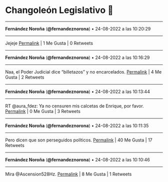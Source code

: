 # Changoleón Legislativo 🙈
*****
**Fernández Noroña** (**@fernandeznorona**) • 24-08-2022 a las 10:20:29
*****
Jejeje
[Permalink](https://twitter.com/fernandeznorona/status/1562505139918753795) | 1 Me Gusta | 0 Retweets
*****
**Fernández Noroña** (**@fernandeznorona**) • 24-08-2022 a las 10:16:29
*****
Naa, el Poder Judicial dice “billetazos” y no encarcelados.
[Permalink](https://twitter.com/fernandeznorona/status/1562504133067689989) | 4 Me Gusta | 2 Retweets
*****
**Fernández Noroña** (**@fernandeznorona**) • 24-08-2022 a las 10:13:44
*****
RT @aura_fdez: Ya no censuren mis calcetas de Enrique, por favor.
[Permalink](https://twitter.com/fernandeznorona/status/1562503439221137411) | 0 Me Gusta | 3 Retweets
*****
**Fernández Noroña** (**@fernandeznorona**) • 24-08-2022 a las 10:11:35
*****
Pero dicen que son perseguidos políticos.
[Permalink](https://twitter.com/fernandeznorona/status/1562502898504052736) | 40 Me Gusta | 17 Retweets
*****
**Fernández Noroña** (**@fernandeznorona**) • 24-08-2022 a las 10:10:46
*****
Mira @Ascension528Hz.
[Permalink](https://twitter.com/fernandeznorona/status/1562502691557101568) | 8 Me Gusta | 1 Retweets